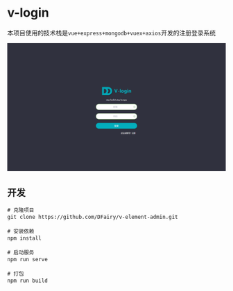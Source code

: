 # v-login

本项目使用的技术栈是`vue+express+mongodb+vuex+axios`开发的注册登录系统

![图片](https://raw.githubusercontent.com/DFairy/v-login-page/master/src/common/img/1.png)



## 开发
```
# 克隆项目
git clone https://github.com/DFairy/v-element-admin.git

# 安装依赖
npm install

# 启动服务
npm run serve

# 打包
npm run build
```
